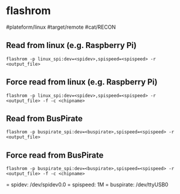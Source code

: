 # flashrom

#plateform/linux #target/remote #cat/RECON

## Read from linux (e.g. Raspberry Pi)
```
flashrom -p linux_spi:dev=<spidev>,spispeed=<spispeed> -r <output_file>
```

## Force read from linux (e.g. Raspberry Pi)
```
flashrom -p linux_spi:dev=<spidev>,spispeed=<spispeed> -r <output_file> -f -c <chipname>
```

## Read from BusPirate
```
flashrom -p buspirate_spi:dev=<buspirate>,spispeed=<spispeed> -r <output_file>
```

## Force read from BusPirate
```
flashrom -p buspirate_spi:dev=<buspirate>,spispeed=<spispeed> -r <output_file> -f -c <chipname>
```

= spidev: /dev/spidev0.0
= spispeed: 1M
= buspirate: /dev/ttyUSB0
